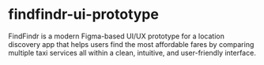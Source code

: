 # findfindr-ui-prototype
FindFindr is a modern Figma-based UI/UX prototype for a location discovery app that helps users find the most affordable fares by comparing multiple taxi services all within a clean, intuitive, and user-friendly interface.
